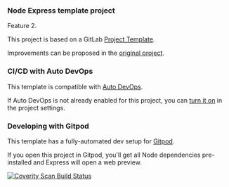 ### Node Express template project

Feature 2.

This project is based on a GitLab [Project Template](https://docs.gitlab.com/ee/gitlab-basics/create-project.html).

Improvements can be proposed in the [original project](https://gitlab.com/gitlab-org/project-templates/express).

### CI/CD with Auto DevOps

This template is compatible with [Auto DevOps](https://docs.gitlab.com/ee/topics/autodevops/).

If Auto DevOps is not already enabled for this project, you can [turn it on](https://docs.gitlab.com/ee/topics/autodevops/#enabling-auto-devops) in the project settings.

### Developing with Gitpod

This template has a fully-automated dev setup for [Gitpod](https://docs.gitlab.com/ee/integration/gitpod.html).

If you open this project in Gitpod, you'll get all Node dependencies pre-installed and Express will open a web preview.

<a href="https://scan.coverity.com/projects/stratpoint-university-secure_coding_101">
  <img alt="Coverity Scan Build Status"
       src="https://scan.coverity.com/projects/24768/badge.svg"/>
</a>
